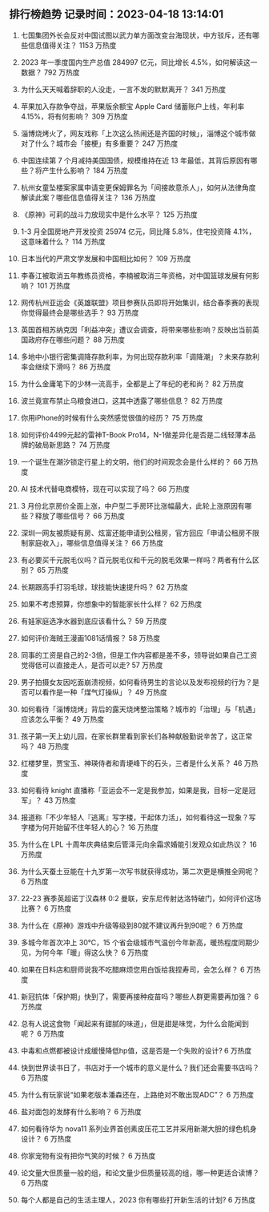 
## 排行榜趋势 记录时间：2023-04-18 13:14:01
  
  1. 七国集团外长会反对中国试图以武力单方面改变台海现状，中方驳斥，还有哪些信息值得关注？ 1153 万热度
    
  2. 2023 年一季度国内生产总值 284997 亿元，同比增长 4.5%，如何解读这一数据？ 792 万热度
    
  3. 为什么天天喊着辞职的人没走，一言不发的默默离开？ 341 万热度
    
  4. 苹果加入存款争夺战，苹果版余额宝 Apple Card 储蓄账户上线，年利率 4.15%，将有何影响？ 309 万热度
    
  5. 淄博烧烤火了，网友戏称「上次这么热闹还是齐国的时候」，淄博这个城市做对了什么？城市会「接梗」有多重要？ 247 万热度
    
  6. 中国连续第 7 个月减持美国国债，规模维持在近 13 年最低，其背后原因有哪些？将产生什么影响？ 184 万热度
    
  7. 杭州女童坠楼案家属申请变更保姆罪名为「间接故意杀人」，如何从法律角度解读此案？哪些信息值得关注？ 136 万热度
    
  8. 《原神》可莉的战斗力放现实中是什么水平？ 125 万热度
    
  9. 1-3 月全国房地产开发投资 25974 亿元，同比降 5.8%，住宅投资降 4.1%，这意味着什么？ 114 万热度
    
  10. 日本当代的严肃文学发展和中国相比如何？ 109 万热度
    
  11. 李春江被取消五年教练员资格，李楠被取消三年资格，对中国篮球发展有何影响？ 101 万热度
    
  12. 网传杭州亚运会《英雄联盟》项目参赛队员即将开始集训，结合春季赛的表现你觉得最终会是哪些选手？ 93 万热度
    
  13. 英国首相苏纳克因「利益冲突」遭议会调查，将带来哪些影响？反映出当前英国政府存在哪些问题？ 88 万热度
    
  14. 多地中小银行密集调降存款利率，为何出现存款利率「调降潮」？未来存款利率会继续下滑吗？ 86 万热度
    
  15. 为什么金庸笔下的少林一流高手，全都是上了年纪的老和尚？ 82 万热度
    
  16. 波兰竟宣布禁止乌粮食进口，这其中透露了哪些信息？ 82 万热度
    
  17. 你用iPhone的时候有什么突然感觉很值的经历？ 75 万热度
    
  18. 如何评价4499元起的雷神T-Book Pro14，N-1做差异化是否是二线轻薄本品牌的破局新思路？ 74 万热度
    
  19. 一个诞生在潮汐锁定行星上的文明，他们的时间观念会是什么样的？ 66 万热度
    
  20. AI 技术代替电商模特，现在可以实现了吗？ 66 万热度
    
  21. 3 月份北京房价全面上涨，中户型二手房环比涨幅最大，此轮上涨原因有哪些？释放了哪些信号？ 66 万热度
    
  22. 深圳一网友被质疑有房、炫富还能申请到公租房，官方回应「申请公租房不限制家庭收入」，哪些信息值得关注？ 66 万热度
    
  23. 有必要买千元脱毛仪吗？百元脱毛仪和千元的脱毛效果一样吗？两者有什么区别？ 65 万热度
    
  24. 长期跟高手打羽毛球，球技能快速提升吗？ 62 万热度
    
  25. 如果不考虑预算，你想象中的智能家长什么样？ 62 万热度
    
  26. 有娃家庭选净水器到底应该看什么？ 59 万热度
    
  27. 如何评价海贼王漫画1081话情报？ 58 万热度
    
  28. 同事的工资是自己的2-3倍，但是工作内容都是差不多，领导说如果自己工资觉得低可以直接走人，是否可以走? 57 万热度
    
  29. 男子拍摄女友因吃面崩溃视频，如何看待男生的言论以及发布视频的行为？是否可以看作是一种「煤气灯操纵」？ 49 万热度
    
  30. 如何看待「淄博烧烤」背后的露天烧烤整治策略？城市的「治理」与「机遇」应该怎么平衡？ 49 万热度
    
  31. 孩子第一天上幼儿园，在家长群里看到家长们各种献殷勤说辛苦了，这正常吗？ 48 万热度
    
  32. 红楼梦里，贾宝玉、神瑛侍者和青埂峰下的石头，三者是什么关系？ 46 万热度
    
  33. 如何看待 knight 直播称「亚运会不一定是我参加，如果是我，目标一定是冠军」？ 43 万热度
    
  34. 报道称「不少年轻人『逃离』写字楼，干起体力活」，如何看待这一现象？写字楼为何开始留不住年轻人的心？ 16 万热度
    
  35. 为什么在 LPL 十周年庆典结束后管泽元向余霜求婚能引发观众如此热议？ 16 万热度
    
  36. 为什么天蚕土豆能在十九岁第一次写书就获得成功，第二次更是横推全网呢？ 6 万热度
    
  37. 22-23 赛季英超诺丁汉森林 0:2 曼联，安东尼传射达洛特破门，如何评价这场比赛？ 6 万热度
    
  38. 为什么在《原神》游戏中升级等级到80就不建议再升到90呢？ 6 万热度
    
  39. 多城今年首次冲上 30℃，15 个省会级城市气温创今年新高，暖热程度同期少见，为何今年「暖」得这么快？ 6 万热度
    
  40. 如果在日料店和厨师说我不吃醋麻烦您用白饭给我捏寿司，会怎么样？ 6 万热度
    
  41. 新冠抗体「保护期」快到了，需要再接种疫苗吗？哪些人群更需要再加强？ 6 万热度
    
  42. 总有人说这食物「闻起来有甜腻的味道」，但是甜是味觉，为什么会能闻到呢？ 6 万热度
    
  43. 中毒和点燃都被设计成缓慢降低hp值，这是否是一个失败的设计? 6 万热度
    
  44. 快到世界读书日了，书店对于一个城市的意义是什么？我们还会需要书店吗？ 6 万热度
    
  45. 为什么有玩家说“如果老版本潘森还在，上路绝对不敢出现ADC”？ 6 万热度
    
  46. 盐对面包的发酵有什么影响？ 6 万热度
    
  47. 如何看待华为 nova11 系列业界首创素皮压花工艺并采用新潮大胆的绿色机身设计？ 6 万热度
    
  48. 你家宠物有没有把你气笑的时候？ 6 万热度
    
  49. 论文量大但质量一般的组，和论文量少但质量较高的组，哪一种更适合读博？ 6 万热度
    
  50. 每个人都是自己的生活主理人，2023 你有哪些打开新生活的计划? 6 万热度
    